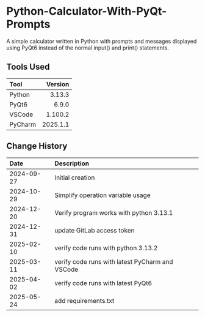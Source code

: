 # Python-Calculator-With-PyQt-Prompts

A simple calculator written in Python with prompts and messages displayed using PyQt6
instead of the normal input() and print() statements.

## Tools Used

| Tool    |  Version |
|:--------|---------:|
| Python  |   3.13.3 |
| PyQt6   |    6.9.0 |
| VSCode  |  1.100.2 |
| PyCharm | 2025.1.1 |

## Change History

| Date       | Description                                     |
|:-----------|:------------------------------------------------|
| 2024-09-27 | Initial creation                                |
| 2024-10-29 | Simplify operation variable usage               |
| 2024-12-20 | Verify program works with python 3.13.1         |
| 2024-12-31 | update GitLab access token                      |
| 2025-02-10 | verify code runs with python 3.13.2             |
| 2025-03-11 | verify code runs with latest PyCharm and VSCode |
| 2025-04-02 | verify code runs with latest PyQt6              |
| 2025-05-24 | add requirements.txt                            |




